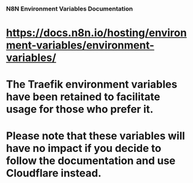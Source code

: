 ### N8N Environment Variables Documentation ###
# https://docs.n8n.io/hosting/environment-variables/environment-variables/

# The Traefik environment variables have been retained to facilitate usage for those who prefer it. 
# Please note that these variables will have no impact if you decide to follow the documentation and use Cloudflare instead.